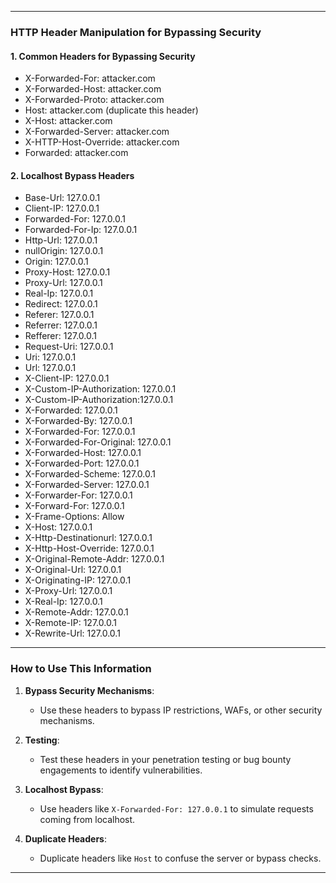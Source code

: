 
---

### **HTTP Header Manipulation for Bypassing Security**

#### **1. Common Headers for Bypassing Security**
- X-Forwarded-For: attacker.com
- X-Forwarded-Host: attacker.com
- X-Forwarded-Proto: attacker.com
- Host: attacker.com (duplicate this header)
- X-Host: attacker.com
- X-Forwarded-Server: attacker.com
- X-HTTP-Host-Override: attacker.com
- Forwarded: attacker.com

#### **2. Localhost Bypass Headers**
- Base-Url: 127.0.0.1
- Client-IP: 127.0.0.1
- Forwarded-For: 127.0.0.1
- Forwarded-For-Ip: 127.0.0.1
- Http-Url: 127.0.0.1
- nullOrigin: 127.0.0.1
- Origin: 127.0.0.1
- Proxy-Host: 127.0.0.1
- Proxy-Url: 127.0.0.1
- Real-Ip: 127.0.0.1
- Redirect: 127.0.0.1
- Referer: 127.0.0.1
- Referrer: 127.0.0.1
- Refferer: 127.0.0.1
- Request-Uri: 127.0.0.1
- Uri: 127.0.0.1
- Url: 127.0.0.1
- X-Client-IP: 127.0.0.1
- X-Custom-IP-Authorization: 127.0.0.1
- X-Custom-IP-Authorization:127.0.0.1
- X-Forwarded: 127.0.0.1
- X-Forwarded-By: 127.0.0.1
- X-Forwarded-For: 127.0.0.1
- X-Forwarded-For-Original: 127.0.0.1
- X-Forwarded-Host: 127.0.0.1
- X-Forwarded-Port: 127.0.0.1
- X-Forwarded-Scheme: 127.0.0.1
- X-Forwarded-Server: 127.0.0.1
- X-Forwarder-For: 127.0.0.1
- X-Forward-For: 127.0.0.1
- X-Frame-Options: Allow
- X-Host: 127.0.0.1
- X-Http-Destinationurl: 127.0.0.1
- X-Http-Host-Override: 127.0.0.1
- X-Original-Remote-Addr: 127.0.0.1
- X-Original-Url: 127.0.0.1
- X-Originating-IP: 127.0.0.1
- X-Proxy-Url: 127.0.0.1
- X-Real-Ip: 127.0.0.1
- X-Remote-Addr: 127.0.0.1
- X-Remote-IP: 127.0.0.1
- X-Rewrite-Url: 127.0.0.1

---

### **How to Use This Information**
1. **Bypass Security Mechanisms**:
   - Use these headers to bypass IP restrictions, WAFs, or other security mechanisms.

2. **Testing**:
   - Test these headers in your penetration testing or bug bounty engagements to identify vulnerabilities.

3. **Localhost Bypass**:
   - Use headers like `X-Forwarded-For: 127.0.0.1` to simulate requests coming from localhost.

4. **Duplicate Headers**:
   - Duplicate headers like `Host` to confuse the server or bypass checks.

---

